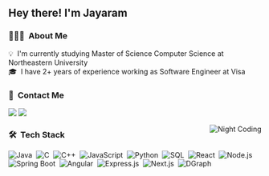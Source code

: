 

<!--
**jayaraman1998/jayaraman1998** is a ✨ _special_ ✨ repository because its `README.md` (this file) appears on your GitHub profile.

Here are some ideas to get you started:

- 🔭 I’m currently working on ...
- 🌱 I’m currently learning ...
- 👯 I’m looking to collaborate on ...
- 🤔 I’m looking for help with ...
- 💬 Ask me about ...
- 📫 How to reach me: ...
- 😄 Pronouns: ...
- ⚡ Fun fact: ...
-->

<h2>Hey there! I'm Jayaram</h2>

### 👨🏻‍💻 &nbsp;About Me

💡 &nbsp;I'm currently studying Master of Science Computer Science at Northeastern University\
🎓 &nbsp;I have 2+ years of experience working as Software Engineer at Visa

### 💬 &nbsp;Contact Me
<a href="https://www.linkedin.com/in/jayaraman-venkatesan/"><img src="https://img.shields.io/badge/-Jayaraman%20Venkatesan-0077B5?style=flat&logo=Linkedin&logoColor=white"/></a>
<a href="mailto:venkatesan.j@northeastern.edu"><img src="https://img.shields.io/badge/-venkatesan.j@northeastern.edu-D14836?style=flat&logo=Gmail&logoColor=white"/></a>

<img alt="Night Coding" src="https://media.tenor.com/h0y8IkPv6UoAAAAC/fall-guy-computer.gif" align="right"/>

### 🛠 &nbsp;Tech Stack
![Java](https://img.shields.io/badge/-Java-05122A?style=flat&logo=Java&logoColor=FFA518)&nbsp;
![C](https://img.shields.io/badge/-C-05122A?style=flat&logo=C&logoColor=FFA518)&nbsp;
![C++](https://img.shields.io/badge/-CPP-05122A?style=flat&logo=CPP&logoColor=FFA518)&nbsp;
![JavaScript](https://img.shields.io/badge/-JavaScript-05122A?style=flat&logo=javascript)&nbsp;
![Python](https://img.shields.io/badge/-Python-05122A?style=flat&logo=python)&nbsp;
![SQL](https://img.shields.io/badge/-SQL-05122A?style=flat&logo=sql)&nbsp;
![React](https://img.shields.io/badge/-React-05122A?style=flat&logo=react)&nbsp;
![Node.js](https://img.shields.io/badge/-Node.js-05122A?style=flat&logo=node.js)&nbsp;
![Spring Boot](https://img.shields.io/badge/SpringBoot-05122A?style=flat&logo=spring)&nbsp;
![Angular](https://img.shields.io/badge/-Angular-05122A?style=flat&logo=angular)&nbsp;
![Express.js](https://img.shields.io/badge/-Express.js-05122A?style=flat&logo=express.js)&nbsp;
![Next.js](https://img.shields.io/badge/-Next.js-05122A?style=flat&logo=next.js)&nbsp;
![DGraph](https://img.shields.io/badge/-Dgraph-05122A?style=flat&logo=Dgraph)&nbsp;

